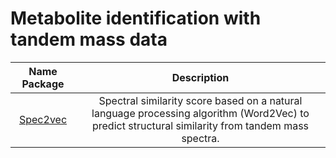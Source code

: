 # Metabolite identification with tandem mass data



|                  Name Package                  |                         Description                          |
| :--------------------------------------------: | :----------------------------------------------------------: |
| [Spec2vec](https://github.com/iomega/spec2vec) | Spectral similarity score based on a natural language processing algorithm (Word2Vec) to predict structural similarity from tandem mass spectra. |
